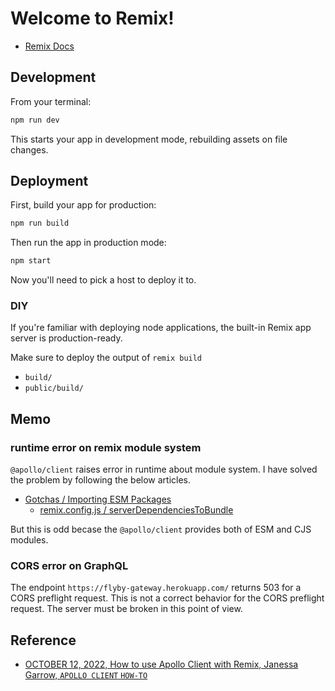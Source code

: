 # Welcome to Remix!

- [Remix Docs](https://remix.run/docs)

## Development

From your terminal:

```sh
npm run dev
```

This starts your app in development mode, rebuilding assets on file changes.

## Deployment

First, build your app for production:

```sh
npm run build
```

Then run the app in production mode:

```sh
npm start
```

Now you'll need to pick a host to deploy it to.

### DIY

If you're familiar with deploying node applications, the built-in Remix app server is production-ready.

Make sure to deploy the output of `remix build`

- `build/`
- `public/build/`

## Memo
### runtime error on remix module system

`@apollo/client` raises error in runtime about module system.
I have solved the problem by following the below articles.

- [Gotchas / Importing ESM Packages](https://remix.run/docs/en/main/guides/gotchas#importing-esm-packages)
  - [remix.config.js / serverDependenciesToBundle](https://remix.run/docs/en/main/file-conventions/remix-config#serverdependenciestobundle)

But this is odd becase the `@apollo/client` provides both of ESM and CJS modules.

### CORS error on GraphQL 
The endpoint `https://flyby-gateway.herokuapp.com/` returns 503 for a CORS preflight request.
This is not a correct behavior for the CORS preflight request.
The server must be broken in this point of view.

## Reference

- [OCTOBER 12, 2022, How to use Apollo Client with Remix, Janessa Garrow, `APOLLO CLIENT` `HOW-TO`](https://www.apollographql.com/blog/apollo-client/how-to-use-apollo-client-with-remix/)

